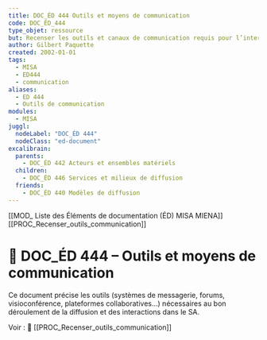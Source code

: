```yaml
---
title: DOC_ÉD 444 Outils et moyens de communication
code: DOC_ÉD_444
type_objet: ressource
but: Recenser les outils et canaux de communication requis pour l’interaction entre les acteurs et la diffusion des contenus du SA.
author: Gilbert Paquette
created: 2002-01-01
tags:
  - MISA
  - ED444
  - communication
aliases:
  - ED 444
  - Outils de communication
modules:
  - MISA
juggl:
  nodeLabel: "DOC_ÉD 444"
  nodeClass: "ed-document"
excalibrain:
  parents:
    - DOC_ÉD 442 Acteurs et ensembles matériels
  children:
    - DOC_ÉD 446 Services et milieux de diffusion
  friends:
    - DOC_ÉD 440 Modèles de diffusion
---
```

[[MOD_ Liste des Éléments de documentation (ÉD) MISA MIENA]] 
[[PROC_Recenser_outils_communication]] 
# 📘 DOC_ÉD 444 – Outils et moyens de communication

Ce document précise les outils (systèmes de messagerie, forums, visioconférence, plateformes collaboratives…) nécessaires au bon déroulement de la diffusion et des interactions dans le SA.

Voir : 🔗 [[PROC_Recenser_outils_communication]]
